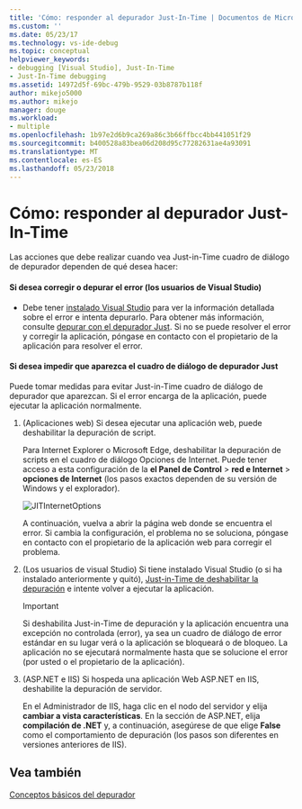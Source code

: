 ```yaml
---
title: 'Cómo: responder al depurador Just-In-Time | Documentos de Microsoft'
ms.custom: ''
ms.date: 05/23/17
ms.technology: vs-ide-debug
ms.topic: conceptual
helpviewer_keywords:
- debugging [Visual Studio], Just-In-Time
- Just-In-Time debugging
ms.assetid: 14972d5f-69bc-479b-9529-03b8787b118f
author: mikejo5000
ms.author: mikejo
manager: douge
ms.workload:
- multiple
ms.openlocfilehash: 1b97e2d6b9ca269a86c3b66ffbcc4bb441051f29
ms.sourcegitcommit: b400528a83bea06d208d95c77282631ae4a93091
ms.translationtype: MT
ms.contentlocale: es-ES
ms.lasthandoff: 05/23/2018
---
```

# <a name="how-to-respond-to-the-just-in-time-debugger"></a>Cómo: responder al depurador Just-In-Time

Las acciones que debe realizar cuando vea Just-in-Time cuadro de diálogo de depurador dependen de qué desea hacer:

#### <a name="if-you-want-to-fix-or-debug-the-error-visual-studio-users"></a>Si desea corregir o depurar el error (los usuarios de Visual Studio)

- Debe tener [instalado Visual Studio](http://www.visualstudio.com) para ver la información detallada sobre el error e intenta depurarlo. Para obtener más información, consulte [depurar con el depurador Just](../debugger/debug-using-the-just-in-time-debugger.md). Si no se puede resolver el error y corregir la aplicación, póngase en contacto con el propietario de la aplicación para resolver el error.

#### <a name="if-you-want-to-prevent-the-just-in-time-debugger-dialog-box-from-appearing"></a>Si desea impedir que aparezca el cuadro de diálogo de depurador Just

Puede tomar medidas para evitar Just-in-Time cuadro de diálogo de depurador que aparezcan. Si el error encarga de la aplicación, puede ejecutar la aplicación normalmente.

1. (Aplicaciones web) Si desea ejecutar una aplicación web, puede deshabilitar la depuración de script.

    Para Internet Explorer o Microsoft Edge, deshabilitar la depuración de scripts en el cuadro de diálogo Opciones de Internet. Puede tener acceso a esta configuración de la **el Panel de Control** > **red e Internet** > **opciones de Internet** (los pasos exactos dependen de su versión de Windows y el explorador).

    ![JITInternetOptions](../debugger/media/jitinternetoptions.png "JITInternetOptions")

    A continuación, vuelva a abrir la página web donde se encuentra el error. Si cambia la configuración, el problema no se soluciona, póngase en contacto con el propietario de la aplicación web para corregir el problema.

3. (Los usuarios de visual Studio) Si tiene instalado Visual Studio (o si ha instalado anteriormente y quitó), [Just-in-Time de deshabilitar la depuración](../debugger/debug-using-the-just-in-time-debugger.md) e intente volver a ejecutar la aplicación.

    > [!IMPORTANT]
    > Si deshabilita Just-in-Time de depuración y la aplicación encuentra una excepción no controlada (error), ya sea un cuadro de diálogo de error estándar en su lugar verá o la aplicación se bloqueará o de bloqueo. La aplicación no se ejecutará normalmente hasta que se solucione el error (por usted o el propietario de la aplicación).

2. (ASP.NET e IIS) Si hospeda una aplicación Web ASP.NET en IIS, deshabilite la depuración de servidor.

    En el Administrador de IIS, haga clic en el nodo del servidor y elija **cambiar a vista características**. En la sección de ASP.NET, elija **compilación de .NET** y, a continuación, asegúrese de que elige **False** como el comportamiento de depuración (los pasos son diferentes en versiones anteriores de IIS).
  
## <a name="see-also"></a>Vea también    
 [Conceptos básicos del depurador](../debugger/debugger-basics.md)   
